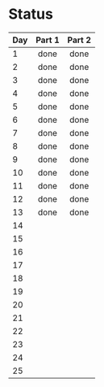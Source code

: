 # Status

| Day | Part 1 | Part 2 |
|-----|:------:|:------:|
| 1   |  done  |  done  |
| 2   |  done  |  done  |
| 3   |  done  |  done  |
| 4   |  done  |  done  |
| 5   |  done  |  done  |
| 6   |  done  |  done  |
| 7   |  done  |  done  |
| 8   |  done  |  done  |
| 9   |  done  |  done  |
| 10  |  done  |  done  |
| 11  |  done  |  done  |
| 12  | done| done|
| 13  | done| done|
| 14  |||
| 15  |||
| 16  |||
| 17  |||
| 18  |||
| 19  |||
| 20  |||
| 21  |||
| 22  |||
| 23  |||
| 24  |||
| 25  |||